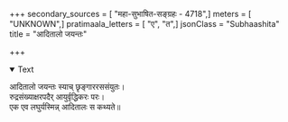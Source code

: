 +++
secondary_sources = [ "महा-सुभाषित-सङ्ग्रहः - 4718",]
meters = [ "UNKNOWN",]
pratimaala_letters = [ "ए", "त",]
jsonClass = "Subhaashita"
title = "आदितालो जयन्तः"

+++

<details open><summary>Text</summary>

आदितालो जयन्तः स्याच् छृङ्गाररससंयुतः।  
रुद्रसंख्याक्षरपदैर् आयुर्वृद्धिकरः परः।  
एक एव लघुर्यस्मिन्न् आदितालः स कथ्यते॥
</details>
